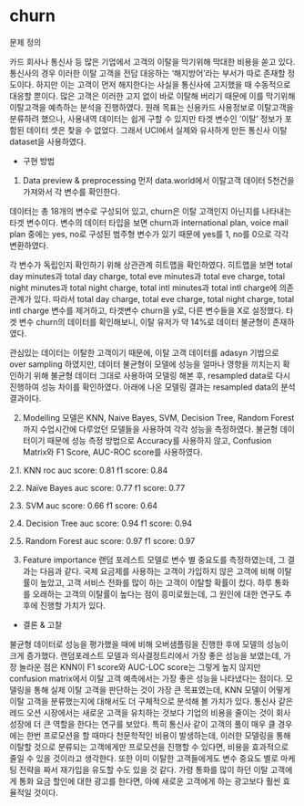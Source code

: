 # churn

문제 정의

카드 회사나 통신사 등 많은 기업에서 고객의 이탈을 막기위해 막대한 비용을 쏟고 있다. 통신사의 경우 이러한 이탈 고객을 전담 대응하는 ‘해지방어’라는 부서가 따로 존재할 정도이다. 하지만 이는 고객이 먼저 해지한다는 사실을 통신사에 고지했을 때 수동적으로 대응할 뿐이다. 많은 고객은 이러한 고지 없이 바로 이탈해 버리기 때문에 이를 막기위해 이탈고객을 예측하는 분석을 진행하였다. 
원래 목표는 신용카드 사용정보로 이탈고객을 분류하려 했으나, 사용내역 데이터는 쉽게 구할 수 있지만 타겟 변수인 ’이탈’ 정보가 포함된 데이터 셋은 찾을 수 없었다. 그래서 UCI에서 실제와 유사하게 만든 통신사 이탈 dataset을 사용하였다. 

- 구현 방법
1.	Data preview & preprocessing
먼저 data.world에서 이탈고객 데이터 5천건을 가져와서 각 변수를 확인한다. 

데이터는 총 18개의 변수로 구성되어 있고, churn은 이탈 고객인지 아닌지를 나타내는 타겟 변수이다. 변수의 데이터 타입을 보면 churn과 international plan, voice mail plan 중에는 yes, no로 구성된 범주형 변수가 있기 때문에 yes를 1, no를 0으로 각각 변환하였다.
 
 각 변수가 독립인지 확인하기 위해 상관관계 히트맵을 확인하였다. 히트맵을 보면 total day minutes과 total day charge, total eve minutes과 total eve charge, total night minutes과 total night charge, total intl minutes과 total intl charge에 의존관계가 있다. 
따라서 total day charge, total eve charge, total night charge, total intl charge 변수를 제거하고, 타겟변수 churn을 y로, 다른 변수들을 X로 설정했다.
타겟 변수 churn의 데이터를 확인해보니, 이탈 유저가 약 14%로 데이터 불균형이 존재하였다.
 
관심있는 데이터는 이탈한 고객이기 때문에, 이탈 고객 데이터를 adasyn 기법으로 over sampling 하였지만, 데이터 불균형이 모델에 성능을 얼마나 영향을 끼치는지 확인하기 위해 불균형 데이터 그대로 사용하여 모델링 해본 후, resampled data로 다시 진행하여 성능 차이를 확인하였다. 아래에 나온 모델링 결과는 resampled data의 분석 결과이다. 

2.	Modelling
모델은 KNN, Naive Bayes, SVM, Decision Tree, Random Forest까지 수업시간에 다루었던 모델들을 사용하여 각각 성능을 측정하였다. 불균형 데이터이기 때문에 성능 측정 방법으로 Accuracy를 사용하지 않고, Confusion Matrix와 F1 Score, AUC-ROC score를 사용하였다.

2.1.	KNN 
roc auc score: 0.81
f1 score: 0.84

2.2.	Naïve Bayes
auc score: 0.77
f1 score: 0.77

2.3.	SVM
auc score: 0.66
f1 score: 0.64

2.4.	Decision Tree
auc score: 0.94
f1 score: 0.94

2.5.	Random Forest
auc score: 0.97
f1 score: 0.97

3.	Feature importance
랜덤 포레스트 모델로 변수 별 중요도를 측정하였는데, 그 결과는 다음과 같다.
국제 요금제를 사용하는 고객이 가입하지 않은 고객에 비해 이탈률이 높았고, 고객 서비스 전화를 많이 하는 고객이 이탈할 확률이 컸다. 하루 통화를 오래하는 고객의 이탈률이 높다는 점이 흥미로웠는데, 그 원인에 대한 연구도 추후에 진행할 가치가 있다.
 
- 결론 & 고찰 

불균형 데이터로 성능을 평가했을 때에 비해 오버샘플링을 진행한 후에 모델의 성능이 크게 증가했다. 랜덤포레스트 모델과 의사결정트리에서 가장 좋은 성능을 보였는데, 가장 놀라운 점은 KNN이 F1 score와 AUC-LOC score는 그렇게 높지 않지만 confusion matrix에서 이탈 고객 예측에서는 가장 좋은 성능을 나타냈다는 점이다. 모델링을 통해 실제 이탈 고객을 판단하는 것이 가장 큰 목표였는데, KNN 모델이 어떻게 이탈 고객을 분류했는지에 대해서도 더 구체적으로 분석해 볼 가치가 있다.
통신사 같은 레드 오션 시장에서는 새로운 고객을 유치하는 것보다 기업의 비용을 줄이는 것이 회사 성장에 더 큰 역할을 한다는 연구를 보았다. 특히 통신사 같이 고객의 풀이 매우 클 경우에는 한번 프로모션을 할 때마다 천문학적인 비용이 발생하는데, 이러한 모델링을 통해 이탈할 것으로 분류되는 고객에게만 프로모션을 진행할 수 있다면, 비용을 효과적으로 줄일 수 있을 것이라고 생각한다. 
또한 이미 이탈한 고객들에게도 변수 중요도 별로 마케팅 전략을 짜서 재가입을 유도할 수도 있을 것 같다. 가령 통화를 많이 하던 이탈 고객에게 통화 요금 할인에 대한 광고를 한다면, 아예 새로운 고객에게 하는 광고보다 훨씬 효율적일 것이다.
